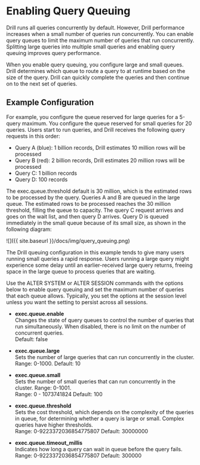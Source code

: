 # Enabling Query Queuing 

Drill runs all queries concurrently by default. However, Drill performance increases when a small number of queries run concurrently. You can enable query queues to limit the maximum number of queries that run concurrently. Splitting large queries into multiple small queries and enabling query queuing improves query performance.
 
When you enable query queuing, you configure large and small queues. Drill determines which queue to route a query to at runtime based on the size of the query. Drill can quickly complete the queries and then continue on to the next set of queries.   

## Example Configuration  

For example, you configure the queue reserved for large queries for a 5-query maximum. You configure the queue reserved for small queries for 20 queries. Users start to run queries, and Drill receives the following query requests in this order:  

* Query A (blue): 1 billion records, Drill estimates 10 million rows will be processed
* Query B (red): 2 billion records, Drill estimates 20 million rows will be processed
* Query C: 1 billion records
* Query D: 100 records
 
The exec.queue.threshold default is 30 million, which is the estimated rows to be processed by the query. Queries A and B are queued in the large queue. The estimated rows to be processed reaches the 30 million threshold, filling the queue to capacity. The query C request arrives and goes on the wait list, and then query D arrives. Query D is queued immediately in the small queue because of its small size, as shown in the following diagram:

![]({{ site.baseurl }}/docs/img/query_queuing.png)  

The Drill queuing configuration in this example tends to give many users running small queries a rapid response. Users running a large query might experience some delay until an earlier-received large query returns, freeing space in the large queue to process queries that are waiting.

Use the ALTER SYSTEM or ALTER SESSION commands with the options below to enable query queuing and set the maximum number of queries that each queue allows. Typically, you set the options at the session level unless you want the setting to persist across all sessions.


* **exec.queue.enable**  
    Changes the state of query queues to control the number of queries that run simultaneously. When disabled, there is no limit on the number of concurrent queries.  
    Default: false

* **exec.queue.large**  
    Sets the number of large queries that can run concurrently in the cluster.  
    Range: 0-1000. Default: 10

* **exec.queue.small**  
    Sets the number of small queries that can run concurrently in the cluster. Range: 0-1001.  
    Range: 0 - 1073741824 Default: 100

* **exec.queue.threshold**  
    Sets the cost threshold, which depends on the complexity of the queries in queue, for determining whether a query is large or small. Complex queries have higher thresholds.  
    Range: 0-9223372036854775807 Default: 30000000

* **exec.queue.timeout_millis**  
    Indicates how long a query can wait in queue before the query fails.  
    Range: 0-9223372036854775807 Default: 300000  




